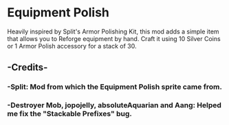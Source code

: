 # Equipment Polish
Heavily inspired by Split's Armor Polishing Kit, this mod adds a simple item that allows you to Reforge equipment by hand. Craft it using 10 Silver Coins or 1 Armor Polish accessory for a stack of 30.


## -Credits-
### -Split: Mod from which the Equipment Polish sprite came from.
### -Destroyer Mob, jopojelly, absoluteAquarian and Aang: Helped me fix the "Stackable Prefixes" bug.
